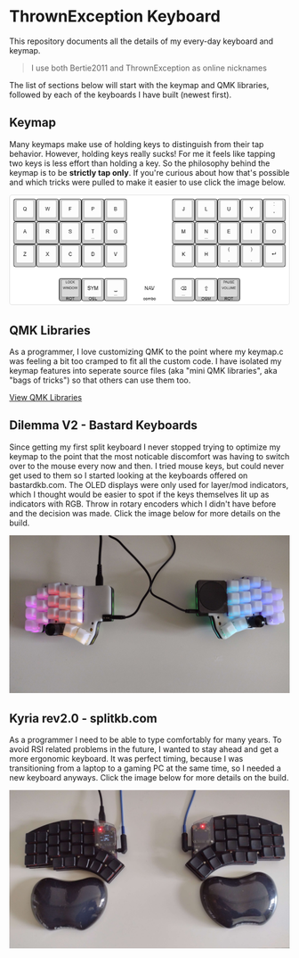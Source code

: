 # ThrownException Keyboard
This repository documents all the details of my every-day keyboard and keymap.
> I use both Bertie2011 and ThrownException as online nicknames

The list of sections below will start with the keymap and QMK libraries, followed by each of the keyboards I have built (newest first).

## Keymap
Many keymaps make use of holding keys to distinguish from their tap behavior. However, holding keys really sucks! For me it feels like tapping two keys is less effort than holding a key. So the philosophy behind the keymap is to be **strictly tap only**. If you're curious about how that's possible and which tricks were pulled to make it easier to use click the image below.

[![Keymap](docs/assets/keymap/base-layer.png)](./docs/keymap.md)

## QMK Libraries
As a programmer, I love customizing QMK to the point where my keymap.c was feeling a bit too cramped to fit all the custom code. I have isolated my keymap features into seperate source files (aka "mini QMK libraries", aka "bags of tricks") so that others can use them too.

[View QMK Libraries](/qmk-lib/README.md)

## Dilemma V2 - Bastard Keyboards
Since getting my first split keyboard I never stopped trying to optimize my keymap to the point that the most noticable discomfort was having to switch over to the mouse every now and then. I tried mouse keys, but could never get used to them so I started looking at the keyboards offered on bastardkb.com. The OLED displays were only used for layer/mod indicators, which I thought would be easier to spot if the keys themselves lit up as indicators with RGB. Throw in rotary encoders which I didn't have before and the decision was made. Click the image below for more details on the build.

[![Dilemma V2](docs/assets/dilemma%20v2/cover.jpg)](docs/dilemma%20v2.md)

## Kyria rev2.0 - splitkb.com
As a programmer I need to be able to type comfortably for many years. To avoid RSI related problems in the future, I wanted to stay ahead and get a more ergonomic keyboard. It was perfect timing, because I was transitioning from a laptop to a gaming PC at the same time, so I needed a new keyboard anyways. Click the image below for more details on the build.

[![Kyria rev2](docs/assets/kyria%20rev2/cover.jpg)](docs/kyria%20rev2.md)